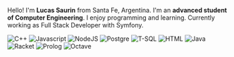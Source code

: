 Hello! I'm **Lucas Saurin** from Santa Fe, Argentina. I'm an **advanced student of Computer Engineering**. I enjoy programming and learning.
Currently working as Full Stack Developer with Symfony.

![C++](https://img.shields.io/badge/-C++-FF9D73?style=flat-square&logo=cplusplus&logoColor=white)
![Javascript](https://img.shields.io/badge/-Javascript-E99480?style=flat-square&logo=javascript&logoColor=white)
![NodeJS](https://img.shields.io/badge/-NodeJS-E99480?style=flat-square&logo=nodedotjs&logoColor=white)
![Postgre](https://img.shields.io/badge/-Postgre-D38C8C?style=flat-square&logo=postgresql&logoColor=white)
![T-SQL](https://img.shields.io/badge/-T--SQL-BD8399?style=flat-square&logo=microsoftsqlserver&logoColor=white)
![HTML](https://img.shields.io/badge/-HTML-A77BA6?style=flat-square&logo=html5&logoColor=white)
![Java](https://img.shields.io/badge/-Java-9172B2?style=flat-square&logo=coffeescript&logoColor=white)
![Racket](https://img.shields.io/badge/-Racket-7B69BF?style=flat-square&logo=racket&logoColor=white)
![Prolog](https://img.shields.io/badge/-Prolog-6561CB?style=flat-square)
![Octave](https://img.shields.io/badge/-Octave-4F58D8?style=flat-square&logo=octave&logoColor=white)
